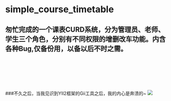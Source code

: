 # simple_course_timetable
## 匆忙完成的一个课表CURD系统，分为管理员、老师、学生三个角色，分别有不同权限的增删改车功能。内含各种Bug,仅备份用，以备以后不时之需。
<br><br><br><br><br>

###不久之后，当我见识到YII2框架的Gii工具之后，我的内心是奔溃的~
<img src="http://oumh6gonh.bkt.clouddn.com/17-12-31/70667316.jpg" />

